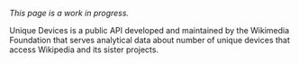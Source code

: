 *This page is a work in progress.*

Unique Devices is a public API developed and maintained by the Wikimedia Foundation that serves analytical
data about number of unique devices that access Wikipedia and its sister projects.
